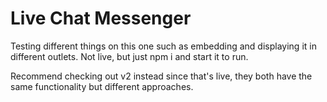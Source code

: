 # Live Chat Messenger

Testing different things on this one such as embedding and displaying it in different outlets.  Not live, but just npm i and start it to run.  

Recommend checking out v2 instead since that's live, they both have the same functionality but different approaches.
